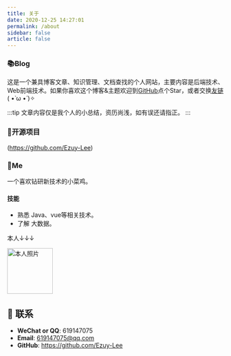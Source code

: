 ```yaml
---
title: 关于
date: 2020-12-25 14:27:01
permalink: /about
sidebar: false
article: false
---
```


### 📚Blog
这是一个兼具博客文章、知识管理、文档查找的个人网站，主要内容是后端技术、Web前端技术。如果你喜欢这个博客&主题欢迎到[GitHub](https://github.com/Ezuy-Lee/blog)点个Star，或者交换[友链](/friends/) ( •̀ ω •́ )✧

:::tip
文章内容仅是我个人的小总结，资历尚浅，如有误还请指正。
:::


### 🎨开源项目

(https://github.com/Ezuy-Lee)



### 🐼Me
一个喜欢钻研新技术的小菜鸡。

#### 技能
* 熟悉 Java、vue等相关技术。
* 了解 大数据。

本人↓↓↓

<img src='https://cdn.jsdelivr.net/gh/Ezuy-Lee/RainzeDrawingBed/media/blogger-avatar.png' alt='本人照片' style="width:106px;">


## :email: 联系

- **WeChat or QQ**: <a :href="qqUrl" class='qq'>619147075</a>
- **Email**:  <a href="mailto:619147075@qq.com">619147075@qq.com</a>
- **GitHub**: <https://github.com/Ezuy-Lee>



<script>
  export default {
    data(){
      return {
        qqUrl: 'tencent://message/?uin=894072666&Site=&Menu=yes'
      }
    },
    mounted(){
      const flag =  navigator.userAgent.match(/(phone|pad|pod|iPhone|iPod|ios|iPad|Android|Mobile|BlackBerry|IEMobile|MQQBrowser|JUC|Fennec|wOSBrowser|BrowserNG|WebOS|Symbian|Windows Phone)/i);
      if(flag){
        this.qqUrl = 'mqqwpa://im/chat?chat_type=wpa&uin=619147075&version=1&src_type=web&web_src=oicqzone.com'
      }
    }
  }
</script>
